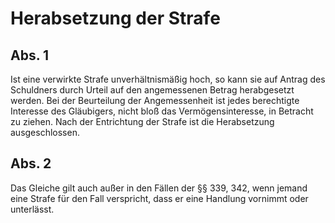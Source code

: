 # Herabsetzung der Strafe



## Abs. 1

 Ist eine verwirkte Strafe unverhältnismäßig hoch, so kann sie auf Antrag des Schuldners durch Urteil auf den angemessenen Betrag herabgesetzt werden. Bei der Beurteilung der Angemessenheit ist jedes berechtigte Interesse des Gläubigers, nicht bloß das Vermögensinteresse, in Betracht zu ziehen. Nach der Entrichtung der Strafe ist die Herabsetzung ausgeschlossen.

## Abs. 2

 Das Gleiche gilt auch außer in den Fällen der §§ 339, 342, wenn jemand eine Strafe für den Fall verspricht, dass er eine Handlung vornimmt oder unterlässt. 

